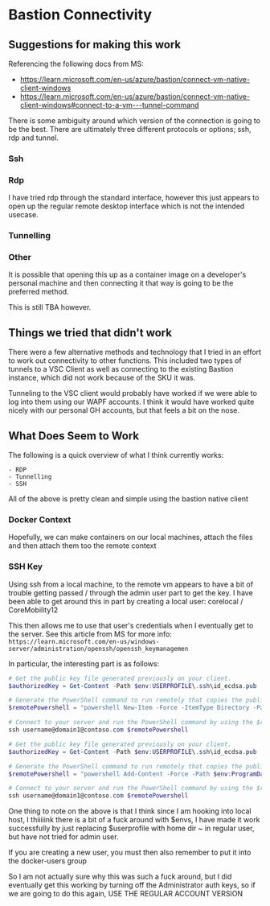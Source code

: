 # Bastion Connectivity

## Suggestions for making this work

Referencing the following docs from MS:

- https://learn.microsoft.com/en-us/azure/bastion/connect-vm-native-client-windows
- https://learn.microsoft.com/en-us/azure/bastion/connect-vm-native-client-windows#connect-to-a-vm---tunnel-command

There is some ambiguity around which version of the connection is going to be the best. There are ultimately three different protocols or options; ssh, rdp and tunnel.

### Ssh

### Rdp

I have tried rdp through the standard interface, however this just appears to open up the regular remote desktop interface which is not the intended usecase.

### Tunnelling

### Other

It is possible that opening this up as a container image on a developer's personal machine and then connecting it that way is going to be the preferred method. 

This is still TBA however.

## Things we tried that didn't work

There were a few alternative methods and technology that I tried in an effort to work out connectivity to other functions. This included two types of tunnels to a VSC Client as well as connecting to the existing Bastion instance, which did not work because of the SKU it was.

Tunneling to the VSC client would probably have worked if we were able to log into them using our WAPF accounts. I think it would have worked quite nicely with our personal GH accounts, but that feels a bit on the nose.

## What Does Seem to Work

The following is a quick overview of what I think currently works:

    - RDP
    - Tunnelling
    - SSH

All of the above is pretty clean and simple using the bastion native client

### Docker Context

Hopefully, we can make containers on our local machines, attach the files and then attach them too the remote context

### SSH Key

Using ssh from a local machine, to the remote vm appears to have a bit of trouble getting passed / through the admin user part to get the key. I have been able to get around this in part by creating a local user: corelocal / CoreMobility12 

This then allows me to use that user's credentials when I eventually get to the server. See this article from MS for more info: `https://learn.microsoft.com/en-us/windows-server/administration/openssh/openssh_keymanagemen`

In particular, the interesting part is as follows: 

``` powershell Regular User
# Get the public key file generated previously on your client.
$authorizedKey = Get-Content -Path $env:USERPROFILE\.ssh\id_ecdsa.pub

# Generate the PowerShell command to run remotely that copies the public key file generated previously on your client to the authorized_keys file on your server.
$remotePowershell = "powershell New-Item -Force -ItemType Directory -Path $env:USERPROFILE\.ssh; Add-Content -Force -Path $env:USERPROFILE\.ssh\authorized_keys -Value '$authorizedKey'"

# Connect to your server and run the PowerShell command by using the $remotePowerShell variable.
ssh username@domain1@contoso.com $remotePowershell
```

``` powershell Admin User
# Get the public key file generated previously on your client.
$authorizedKey = Get-Content -Path $env:USERPROFILE\.ssh\id_ecdsa.pub

# Generate the PowerShell command to run remotely that copies the public key file generated previously on your client to the authorized_keys file on your server.
$remotePowershell = "powershell Add-Content -Force -Path $env:ProgramData\ssh\administrators_authorized_keys -Value '''$authorizedKey''';icacls.exe ""$env:ProgramData\ssh\administrators_authorized_keys"" /inheritance:r /grant ""Administrators:F"" /grant ""SYSTEM:F"""

# Connect to your server and run the PowerShell command by using the $remotePowerShell variable.
ssh username@domain1@contoso.com $remotePowershell
```

One thing to note on the above is that I think since I am hooking into local host, I thiiiiink there is a bit of a fuck around with $envs, I have made it work successfully by just replacing $userprofile with home dir ~ in regular user, but have not tried for admin user.

If you are creating a new user, you must then also remember to put it into the docker-users group

So I am not actually sure why this was such a fuck around, but I did eventually get this working by turning off the Administrator auth keys, so if we are going to do this again, USE THE REGULAR ACCOUNT VERSION
